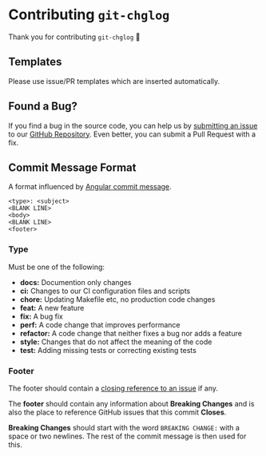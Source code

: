 # Contributing `git-chglog`

Thank you for contributing `git-chglog` :tada:


## Templates

Please use issue/PR templates which are inserted automatically.


## Found a Bug?

If you find a bug in the source code, you can help us by [submitting an issue](https://github.com/r26D/git-chglog/issues) to our [GitHub Repository](https://github.com/r26D/git-chglog). Even better, you can submit a Pull Request with a fix.


## Commit Message Format

A format influenced by [Angular commit message](https://github.com/angular/angular/blob/master/CONTRIBUTING.md#commit-message-format).

```
<type>: <subject>
<BLANK LINE>
<body>
<BLANK LINE>
<footer>
```


### Type

Must be one of the following:

* **docs:** Documention only changes
* **ci:** Changes to our CI configuration files and scripts
* **chore:** Updating Makefile etc, no production code changes
* **feat:** A new feature
* **fix:** A bug fix
* **perf:** A code change that improves performance
* **refactor:** A code change that neither fixes a bug nor adds a feature
* **style:** Changes that do not affect the meaning of the code
* **test:** Adding missing tests or correcting existing tests


### Footer

The footer should contain a [closing reference to an issue](https://help.github.com/articles/closing-issues-via-commit-messages/) if any.

The **footer** should contain any information about **Breaking Changes** and is also the place to reference GitHub issues that this commit **Closes**.

**Breaking Changes** should start with the word `BREAKING CHANGE:` with a space or two newlines. The rest of the commit message is then used for this.
